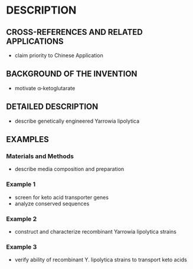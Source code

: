 # DESCRIPTION

## CROSS-REFERENCES AND RELATED APPLICATIONS

- claim priority to Chinese Application

## BACKGROUND OF THE INVENTION

- motivate α-ketoglutarate

## DETAILED DESCRIPTION

- describe genetically engineered Yarrowia lipolytica

## EXAMPLES

### Materials and Methods

- describe media composition and preparation

### Example 1

- screen for keto acid transporter genes
- analyze conserved sequences

### Example 2

- construct and characterize recombinant Yarrowia lipolytica strains

### Example 3

- verify ability of recombinant Y. lipolytica strains to transport keto acids

